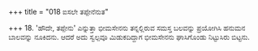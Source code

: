 +++
title = "018 ಐಸಲೇ ತಪ್ಪೇನೆನುತ"

+++
18. 'ಹೌದೇ, ತಪ್ಪೇನು' ಎನ್ನುತ್ತಾ ಭೀಮಸೇನನು ತನ್ನಲ್ಲಿರುವ ಸಮಸ್ತ ಬಲವನ್ನು ಪ್ರಯೋಗಿಸಿ ಹನುಮನ ಬಾಲವನ್ನು ನೂಕಿದನು. ಆದರೆ ಅದು ಸ್ವಲ್ಪವೂ ಮಿಡುಕದಿದ್ದಾಗ ಭೀಮಸೇನನು ಘಾಸಿಗೊಂಡು ನಿಟ್ಟುಸಿರು ಬಿಟ್ಟನು.